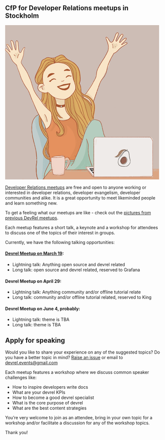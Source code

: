 ## CfP for Developer Relations meetups in Stockholm

![](/img/job_girl_500px.png)

[Developer Relations meetups](https://www.eventbrite.com/o/developer-relations-events-26740448969) are free and open to anyone working or interested in developer relations, developer evangelism, developer communities and alike. It is a great opportunity to meet likeminded people and learn something new.

To get a feeling what our meetups are like - check out the [pictures from previous DevRel meetups](https://www.facebook.com/pg/devrelevents/photos).

Each meetup features a short talk, a keynote and a workshop for attendees to discuss one of the topics of their interest in groups.

Currently, we have the following talking opportunities:

#### [Devrel Meetup on March 19](https://www.eventbrite.com/e/developer-relations-sweden-meetup-3-open-source-and-devrel-tickets-95250959183):
* Lightning talk: Anything open source and devrel related
* Long talk: open source and devrel related, reserved to Grafana
#### Devrel Meetup on April 29:
* Lightning talk: Anything community and/or offline tutorial relate
* Long talk: community and/or offline tutorial related, reserved to King
#### Devrel Meetup on June 4, probably:
* Lightning talk: theme is TBA
* Long talk: theme is TBA

## Apply for speaking
Would you like to share your experience on any of the suggested topics? Do you have a better topic in mind? [Raise an issue](../../issues/new) or email to devrel.events@gmail.com

Each meetup features a workshop where we discuss common speaker challenges like:
* How to inspire developers write docs
* What are your devrel KPIs
* How to become a good devrel specialist
* What is the core purpose of devrel
* What are the best content strategies 

You’re very welcome to join as an attendee, bring in your own topic for a workshop and/or facilitate a discussion for any of the workshop topics.

Thank you!
